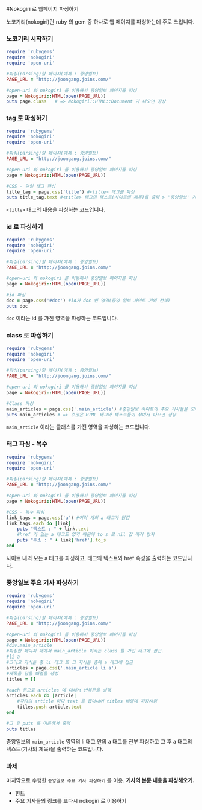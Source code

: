 #Nokogiri 로 웹페이지 파싱하기

노코기리(nokogiri)란 ruby 의 gem 중 하나로 웹 페이지를 파싱하는데 주로 쓰입니다.

### 노코기리 시작하기

```ruby
require 'rubygems'
require 'nokogiri'
require 'open-uri'

#파싱(parsing)할 페이지(예제 : 중앙일보)
PAGE_URL = "http://joongang.joins.com/"

#open-uri 와 nokogiri 를 이용해서 중앙일보 페이지를 파싱
page = Nokogiri::HTML(open(PAGE_URL))
puts page.class   # => Nokogiri::HTML::Document 가 나오면 정상
```

### tag 로 파싱하기
```ruby
require 'rubygems'
require 'nokogiri'
require 'open-uri'

#파싱(parsing)할 페이지(예제 : 중앙일보)
PAGE_URL = "http://joongang.joins.com/"

#open-uri 와 nokogiri 를 이용해서 중앙일보 페이지를 파싱
page = Nokogiri::HTML(open(PAGE_URL))

#CSS - 단일 태그 파싱
title_tag = page.css('title') #<title> 태그를 파싱
puts title_tag.text #<title> 태그의 텍스트(사이트의 제목)를 출력 > '중앙일보' 가 나오면 정상
```
`<title>` 태그의 내용을 파싱하는 코드입니다.

### id 로 파싱하기
```ruby
require 'rubygems'
require 'nokogiri'
require 'open-uri'

#파싱(parsing)할 페이지(예제 : 중앙일보)
PAGE_URL = "http://joongang.joins.com/"

#open-uri 와 nokogiri 를 이용해서 중앙일보 페이지를 파싱
page = Nokogiri::HTML(open(PAGE_URL))

#id 파싱
doc = page.css('#doc') #id가 doc 인 영역(중앙 일보 사이트 거의 전체)
puts doc
```
`doc` 이라는 id 를 가진 영역을 파싱하는 코드입니다.

### class 로 파싱하기
```ruby
require 'rubygems'
require 'nokogiri'
require 'open-uri'

#파싱(parsing)할 페이지(예제 : 중앙일보)
PAGE_URL = "http://joongang.joins.com/"

#open-uri 와 nokogiri 를 이용해서 중앙일보 페이지를 파싱
page = Nokogiri::HTML(open(PAGE_URL))

#Class 파싱
main_articles = page.css('.main_article') #중앙일보 사이트의 주요 기사들을 모아놓은 영역
puts main_articles # => 수많은 HTML 태그와 텍스트들이 섞여서 나오면 정상
```

`main_article` 이라는 클래스를 가진 영역을 파싱하는 코드입니다.

### 태그 파싱 - 복수
```ruby
require 'rubygems'
require 'nokogiri'
require 'open-uri'

#파싱(parsing)할 페이지(예제 : 중앙일보)
PAGE_URL = "http://joongang.joins.com/"

#open-uri 와 nokogiri 를 이용해서 중앙일보 페이지를 파싱
page = Nokogiri::HTML(open(PAGE_URL))

#CSS - 복수 파싱
link_tags = page.css('a') #여러 개의 a 태그가 담김
link_tags.each do |link|
    puts "텍스트 : " + link.text
    #href 가 없는 a 태그도 있기 때문에 to_s 로 nil 값 에러 방지
    puts "주소 : " + link['href'].to_s
end
```
사이트 내의 모든 a 태그를 파싱하고, 태그의 텍스트와 href 속성을 출력하는 코드입니다.

### 중앙일보 주요 기사 파싱하기
```ruby
require 'rubygems'
require 'nokogiri'
require 'open-uri'

#파싱(parsing)할 페이지(예제 : 중앙일보)
PAGE_URL = "http://joongang.joins.com/"

#open-uri 와 nokogiri 를 이용해서 중앙일보 페이지를 파싱
page = Nokogiri::HTML(open(PAGE_URL))
#div.main_article
#파싱한 페이지 내에서 main_article 이라는 class 를 가진 태그에 접근.
#li a
#그리고 자식들 중 li 태그 또 그 자식들 중에 a 태그에 접근
articles = page.css('.main_article li a')
#제목을 담을 배열을 생성
titles = []

#each 문으로 articles 에 대해서 반복문을 실행
articles.each do |article|
    #각자의 article 마다 text 를 뽑아내어 titles 배열에 저장시킴
    titles.push article.text
end

#그 후 puts 를 이용해서 출력
puts titles
```
중앙일보의 `main_article` 영역의 li 태그 안의 a 태그를 전부 파싱하고 그 후 a 태그의 텍스트(기사의 제목)을 출력하는 코드입니다.

### 과제

마지막으로 수행한 `중앙일보 주요 기사 파싱하기` 를 이용. **기사의 본문 내용을 파싱해오기.**  
- 힌트
 - 주요 기사들의 링크를 또다시 nokogiri 로 이용하기
